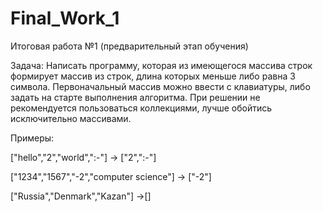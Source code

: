 # Final_Work_1
Итоговая работа №1 (предварительный этап обучения)

Задача: Написать программу, которая из имеющегося массива строк формирует массив из строк, длина которых меньше либо равна 3 символа. Первоначальный массив можно ввести с клавиатуры, либо задать на старте выполнения алгоритма. При решении не рекомендуется пользоваться коллекциями, лучше обойтись исключительно массивами.

Примеры:

["hello","2","world",":-"] -> ["2",":-"]

["1234","1567","-2","computer science"] -> ["-2"]

["Russia","Denmark","Kazan"] ->[]
